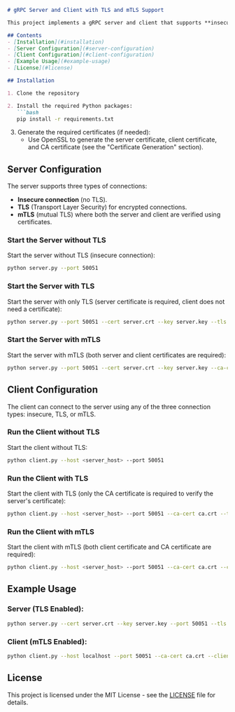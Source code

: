 ```markdown
# gRPC Server and Client with TLS and mTLS Support

This project implements a gRPC server and client that supports **insecure**, **TLS**, and **mTLS** (mutual TLS) connections. The server provides a simple service that returns a random number when a client sends a request.

## Contents
- [Installation](#installation)
- [Server Configuration](#server-configuration)
- [Client Configuration](#client-configuration)
- [Example Usage](#example-usage)
- [License](#license)

## Installation

1. Clone the repository

2. Install the required Python packages:
   ```bash
   pip install -r requirements.txt
   ```

3. Generate the required certificates (if needed):
   - Use OpenSSL to generate the server certificate, client certificate, and CA certificate (see the "Certificate Generation" section).

## Server Configuration

The server supports three types of connections:
- **Insecure connection** (no TLS).
- **TLS** (Transport Layer Security) for encrypted connections.
- **mTLS** (mutual TLS) where both the server and client are verified using certificates.

### Start the Server without TLS

Start the server without TLS (insecure connection):
```bash
python server.py --port 50051
```

### Start the Server with TLS

Start the server with only TLS (server certificate is required, client does not need a certificate):
```bash
python server.py --port 50051 --cert server.crt --key server.key --tls
```

### Start the Server with mTLS

Start the server with mTLS (both server and client certificates are required):
```bash
python server.py --port 50051 --cert server.crt --key server.key --ca-cert ca.crt --tls --m-tls
```

## Client Configuration

The client can connect to the server using any of the three connection types: insecure, TLS, or mTLS.

### Run the Client without TLS

Start the client without TLS:
```bash
python client.py --host <server_host> --port 50051
```

### Run the Client with TLS

Start the client with TLS (only the CA certificate is required to verify the server's certificate):
```bash
python client.py --host <server_host> --port 50051 --ca-cert ca.crt --tls
```

### Run the Client with mTLS

Start the client with mTLS (both client certificate and CA certificate are required):
```bash
python client.py --host <server_host> --port 50051 --ca-cert ca.crt --client-cert client.crt --client-key client.key --tls --m-tls
```

## Example Usage

### Server (TLS Enabled):
```bash
python server.py --cert server.crt --key server.key --port 50051 --tls
```

### Client (mTLS Enabled):
```bash
python client.py --host localhost --port 50051 --ca-cert ca.crt --client-cert client.crt --client-key client.key --tls --m-tls
```

## License

This project is licensed under the MIT License - see the [LICENSE](LICENSE) file for details.
```

